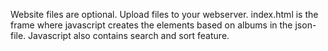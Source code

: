 Website files are optional.
Upload files to your webserver. index.html is the frame where javascript creates the elements based on albums in the json-file.
Javascript also contains search and sort feature.

